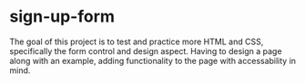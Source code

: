 # sign-up-form
The goal of this project is to test and practice more HTML and CSS,
specifically the form control and design aspect.
Having to design a page along with an example,
adding functionality to the page with accessability
in mind.